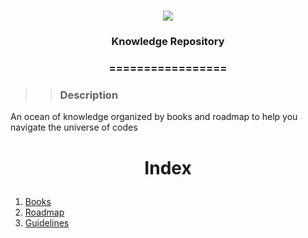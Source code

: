 <h1 align="center">
<img src="https://img.shields.io/static/v1?label=KNOWLEDGE%20PREPOSITORY%20BY&message=MAYCON%20BATESTIN&color=7159c1&style=flat-square&logo=ghost"/>



<h3> <p align="center"> Knowledge Repository  </p> </h3>
<h3> <p align="center"> ================= </p> </h3>


>> <h3> Description </h3>

<p> An ocean of knowledge organized by books and roadmap to help you navigate the universe of codes </p>

<h1> <p align="center">  Index </p>  </h1>

<p >
<ol>
 <li> <a href="https://github.com/batestin1/Knowledge-Repository-/tree/main/books"> Books </a> </li>
 <li> <a href="https://github.com/batestin1/Knowledge-Repository-/tree/main/roadmap"> Roadmap </a> </li>
 <li> <a href="https://github.com/batestin1/Knowledge-Repository-/tree/main/guidelines"> Guidelines </a> </li>
 </ol>
</p>

